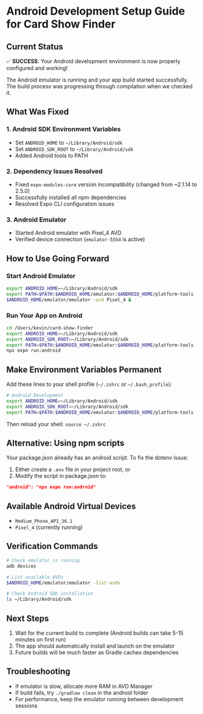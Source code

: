 # Android Development Setup Guide for Card Show Finder

## Current Status
✅ **SUCCESS**: Your Android development environment is now properly configured and working!

The Android emulator is running and your app build started successfully. The build process was progressing through compilation when we checked it.

## What Was Fixed

### 1. Android SDK Environment Variables
- Set `ANDROID_HOME` to `~/Library/Android/sdk`
- Set `ANDROID_SDK_ROOT` to `~/Library/Android/sdk`
- Added Android tools to PATH

### 2. Dependency Issues Resolved
- Fixed `expo-modules-core` version incompatibility (changed from ~2.1.14 to 2.5.0)
- Successfully installed all npm dependencies
- Resolved Expo CLI configuration issues

### 3. Android Emulator
- Started Android emulator with Pixel_4 AVD
- Verified device connection (`emulator-5554` is active)

## How to Use Going Forward

### Start Android Emulator
```bash
export ANDROID_HOME=~/Library/Android/sdk
export PATH=$PATH:$ANDROID_HOME/emulator:$ANDROID_HOME/platform-tools
$ANDROID_HOME/emulator/emulator -avd Pixel_4 &
```

### Run Your App on Android
```bash
cd /Users/kevin/card-show-finder
export ANDROID_HOME=~/Library/Android/sdk
export ANDROID_SDK_ROOT=~/Library/Android/sdk
export PATH=$PATH:$ANDROID_HOME/emulator:$ANDROID_HOME/platform-tools
npx expo run:android
```

## Make Environment Variables Permanent

Add these lines to your shell profile (`~/.zshrc` or `~/.bash_profile`):

```bash
# Android Development
export ANDROID_HOME=~/Library/Android/sdk
export ANDROID_SDK_ROOT=~/Library/Android/sdk
export PATH=$PATH:$ANDROID_HOME/emulator:$ANDROID_HOME/platform-tools
```

Then reload your shell: `source ~/.zshrc`

## Alternative: Using npm scripts

Your package.json already has an android script. To fix the dotenv issue:

1. Either create a `.env` file in your project root, or
2. Modify the script in package.json to:
```json
"android": "npx expo run:android"
```

## Available Android Virtual Devices
- `Medium_Phone_API_36.1`
- `Pixel_4` (currently running)

## Verification Commands
```bash
# Check emulator is running
adb devices

# List available AVDs
$ANDROID_HOME/emulator/emulator -list-avds

# Check Android SDK installation
ls ~/Library/Android/sdk
```

## Next Steps
1. Wait for the current build to complete (Android builds can take 5-15 minutes on first run)
2. The app should automatically install and launch on the emulator
3. Future builds will be much faster as Gradle caches dependencies

## Troubleshooting
- If emulator is slow, allocate more RAM in AVD Manager
- If build fails, try `./gradlew clean` in the android folder
- For performance, keep the emulator running between development sessions

